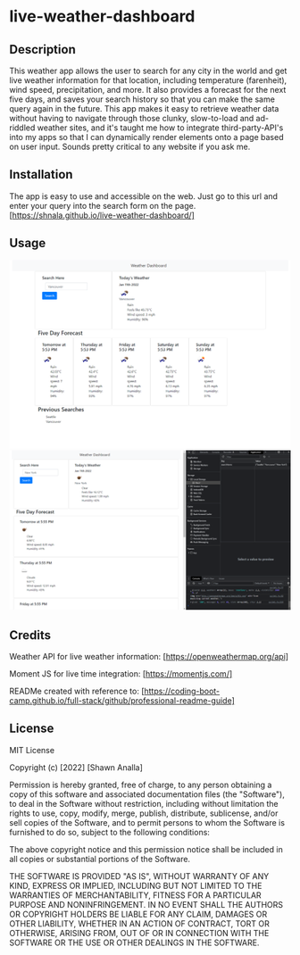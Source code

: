 # live-weather-dashboard

## Description
This weather app allows the user to search for any city in the world and get live weather information for that location, including temperature (farenheit), wind speed, precipitation, and more. It also provides a forecast for the next five days, and saves your search history so that you can make the same query again in the future. This app makes it easy to retrieve weather data without having to navigate through those clunky, slow-to-load and ad-riddled weather sites, and it's taught me how to integrate third-party-API's into my apps so that I can dynamically render elements onto a page based on user input. Sounds pretty critical to any website if you ask me.

## Installation
The app is easy to use and accessible on the web. Just go to this url and enter your query into the search form on the page.
[https://shnala.github.io/live-weather-dashboard/]

## Usage
![Image displaying weather data for Vancouver](/assets/example1.PNG)
![Image displaying how search queries are saved to history via localstorage](/assets/example2.PNG)

## Credits
Weather API for live weather information:
[https://openweathermap.org/api]

Moment JS for live time integration:
[https://momentjs.com/]

READMe created with reference to:
[https://coding-boot-camp.github.io/full-stack/github/professional-readme-guide]

## License
MIT License

Copyright (c) [2022] [Shawn Analla]

Permission is hereby granted, free of charge, to any person obtaining a copy
of this software and associated documentation files (the "Software"), to deal
in the Software without restriction, including without limitation the rights
to use, copy, modify, merge, publish, distribute, sublicense, and/or sell
copies of the Software, and to permit persons to whom the Software is
furnished to do so, subject to the following conditions:

The above copyright notice and this permission notice shall be included in all
copies or substantial portions of the Software.

THE SOFTWARE IS PROVIDED "AS IS", WITHOUT WARRANTY OF ANY KIND, EXPRESS OR
IMPLIED, INCLUDING BUT NOT LIMITED TO THE WARRANTIES OF MERCHANTABILITY,
FITNESS FOR A PARTICULAR PURPOSE AND NONINFRINGEMENT. IN NO EVENT SHALL THE
AUTHORS OR COPYRIGHT HOLDERS BE LIABLE FOR ANY CLAIM, DAMAGES OR OTHER
LIABILITY, WHETHER IN AN ACTION OF CONTRACT, TORT OR OTHERWISE, ARISING FROM,
OUT OF OR IN CONNECTION WITH THE SOFTWARE OR THE USE OR OTHER DEALINGS IN THE
SOFTWARE.
